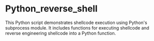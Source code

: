 # Python_reverse_shell
This Python script demonstrates shellcode execution using Python's subprocess module. It includes functions for executing shellcode and reverse engineering shellcode into a Python function.
